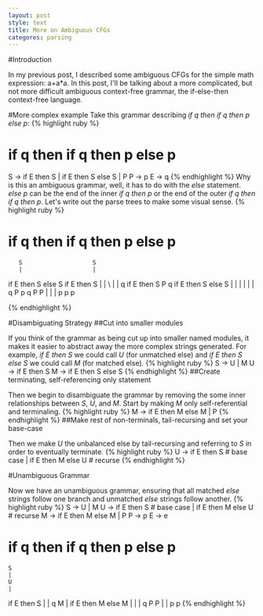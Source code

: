 ```yaml
---
layout: post
style: text
title: More on Ambiguous CFGs
categores: parsing
---
```


#Introduction

In my previous post, I described some ambiguous CFGs for the simple math
expression: a+a\*a. In this post, I'll be talking about a more complicated, but
not more difficult ambiguous context-free grammar, the if-else-then context-free
language.

#More complex example
Take this grammar describing *if q then if q then p else p*:
{% highlight ruby %}
# if q then if q then p else p
S -> if E then S | if E then S else S | P
P -> p
E -> q
{% endhighlight %}
Why is this an ambiguous grammar, well, it has to do with the *else* statement.
*else p* can be the end of the inner *if q then p* or the end of the outer *if q
then if q then p*. Let's write out the parse trees to make some visual sense.
{% highlight ruby %}
# if q then if q then p else p
       S                    S
       |                    |
if E then S else S      if E then S
   |      |       \        |      |
   q  if E then S  P       q   if E then S else S
          |     |  |              |      |      |
          q     P  p              q      P      P
                |                        |      |
                p                        p      p

{% endhighlight %}

#Disambiguating Strategy
##Cut into smaller modules

If you think of the grammar as being cut up into smaller named modules, it makes
it easier to abstract away the more complex strings generated. For example, *if
E then S* we could call *U* (for unmatched else) and *if E then S else S* we
could call *M* (for matched else).
{% highlight ruby %}
S -> U | M
U -> if E then S
M -> if E then S else S
{% endhighlight %}
##Create terminating, self-referencing only statement

Then we begin to disambiguate the grammar by removing the some inner
relationships between *S*, *U*, and *M*. Start by making *M* only
self-referential and terminaling.
{% highlight ruby %}
M -> if E then M else M | P
{% endhighlight %}
##Make rest of non-terminals, tail-recursing and set your base-case

Then we make *U* the unbalanced else by tail-recursing and referring to *S* in
order to eventually terminate.
{% highlight ruby %}
U -> if E then S          # base case
     | if E then M else U # recurse
{% endhighlight %}

#Unambiguous Grammar

Now we have an unambiguous grammar, ensuring that all matched *else* strings
follow one branch and unmatched *else* strings follow another.
{% highlight ruby %}
S -> U | M
U -> if E then S          # base case
     | if E then M else U # recurse
M -> if E then M else M | P
P -> p
E -> e
# if q then if q then p else p
    S
    |
    U
    |
if E then S
   |      |
   q      M
          |
    if E then M else M
       |      |      |
       q      P      P
              |      |
              p      p
{% endhighlight %}

